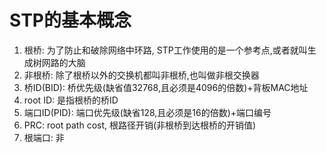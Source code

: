 # STP的基本概念

1. 根桥: 为了防止和破除网络中环路, STP工作使用的是一个参考点,或者就叫生成树网路的大脑
2. 非根桥: 除了根桥以外的交换机都叫非根桥,也叫做非根交换器
3. 桥ID(BID): 桥优先级(缺省值32768,且必须是4096的倍数)+背板MAC地址
4. root ID: 是指根桥的桥ID
5. 端口ID(PID):  端口优先级(缺省128,且必须是16的倍数)+端口编号
6. PRC: root path cost, 根路径开销(非根桥到达根桥的开销值)
7. 根端口: 非
